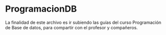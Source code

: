 # ProgramacionDB
La finalidad de este archivo es ir subiendo las guías del curso Programación de Base de datos, para compartir con el profesor y compañeros.
